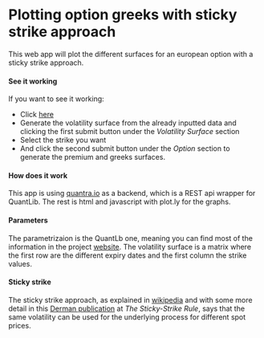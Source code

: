 # Plotting option greeks with sticky strike approach #

This web app will plot the different surfaces for an european option with a sticky strike approach.

#### See it working ####

If you want to see it working:

* Click [here](https://quantra.io/options_greeks_plot_quantra/) 
* Generate the volatility surface from the already inputted data and clicking the first submit button under the *Volatility Surface* section 
* Select the strike you want 
* And click the second submit button under the *Option* section to generate the premium and greeks surfaces.

#### How does it work ####

This app is using [quantra.io](https://quantra.io/) as a backend, which is a REST api wrapper for QuantLib. The rest is html and javascript with plot.ly for the graphs.

#### Parameters ####

The parametrizaion is the QuantLb one, meaning you can find most of the information in the project [website](https://www.quantlib.org/). The volatility surface is a matrix where the first row are the different expiry dates and the first column the strike values.

#### Sticky strike ####

The sticky strike approach, as explained in [wikipedia](https://en.wikipedia.org/wiki/Volatility_smile#Evolution:_Sticky) and with some more detail in this [Derman publication](http://citeseerx.ist.psu.edu/viewdoc/summary?doi=10.1.1.147.3639) at *The Sticky-Strike Rule*, says that the same volatility can be used for the underlying process for different spot prices.
